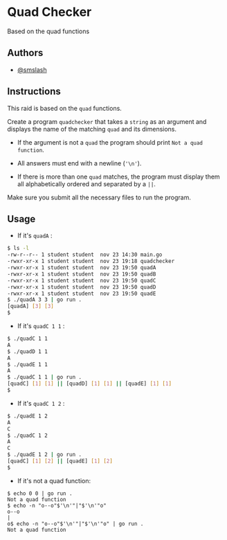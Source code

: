 # Quad Checker

Based on the quad functions

## Authors

* [@smslash](https://github.com/smslash)

## Instructions

This raid is based on the `quad` functions.

Create a program `quadchecker` that takes a `string` as an argument and displays the name of the matching `quad` and its dimensions.

- If the argument is not a `quad` the program should print `Not a quad function`.

- All answers must end with a newline (`'\n'`).

- If there is more than one `quad` matches, the program must display them all alphabetically ordered and separated by a `||`.

Make sure you submit all the necessary files to run the program.

## Usage

- If it's `quadA` :

```bash
$ ls -l
-rw-r--r-- 1 student student  nov 23 14:30 main.go
-rwxr-xr-x 1 student student  nov 23 19:18 quadchecker
-rwxr-xr-x 1 student student  nov 23 19:50 quadA
-rwxr-xr-x 1 student student  nov 23 19:50 quadB
-rwxr-xr-x 1 student student  nov 23 19:50 quadC
-rwxr-xr-x 1 student student  nov 23 19:50 quadD
-rwxr-xr-x 1 student student  nov 23 19:50 quadE
$ ./quadA 3 3 | go run .
[quadA] [3] [3]
$
```

- If it's `quadC 1 1` :

```bash
$ ./quadC 1 1
A
$ ./quadD 1 1
A
$ ./quadE 1 1
A
$ ./quadC 1 1 | go run .
[quadC] [1] [1] || [quadD] [1] [1] || [quadE] [1] [1]
$
```

- If it's `quadC 1 2` :

```bash
$ ./quadE 1 2
A
C
$ ./quadC 1 2
A
C
$ ./quadE 1 2 | go run .
[quadC] [1] [2] || [quadE] [1] [2]
$
```

- If it's not a quad function:

```
$ echo 0 0 | go run .
Not a quad function
$ echo -n "o--o"$'\n'"|"$'\n'"o"
o--o
|
o$ echo -n "o--o"$'\n'"|"$'\n'"o" | go run .
Not a quad function
```
